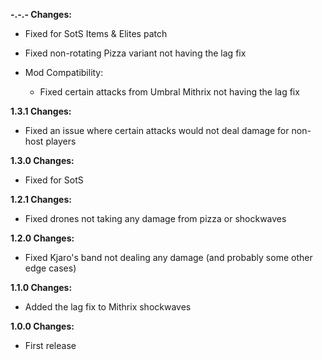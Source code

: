 **-.-.- Changes:**

* Fixed for SotS Items & Elites patch

* Fixed non-rotating Pizza variant not having the lag fix

* Mod Compatibility:
  * Fixed certain attacks from Umbral Mithrix not having the lag fix

**1.3.1 Changes:**

* Fixed an issue where certain attacks would not deal damage for non-host players

**1.3.0 Changes:**

* Fixed for SotS

**1.2.1 Changes:**

* Fixed drones not taking any damage from pizza or shockwaves

**1.2.0 Changes:**

* Fixed Kjaro's band not dealing any damage (and probably some other edge cases)

**1.1.0 Changes:**

* Added the lag fix to Mithrix shockwaves

**1.0.0 Changes:**

* First release